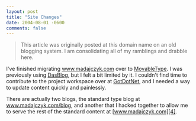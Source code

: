 ```yaml
---
layout: post
title: "Site Changes"
date: 2004-08-01 -0600
comments: false
---
```


> This article was originally posted at this domain name on an old blogging system.  I am consolidating all of my ramblings and drabble here.

I've finished migrating www.madajczyk.com over to [MovableType][1]. I was previously using [DasBlog][2], but I felt a bit limited by it. I couldn't find time to contribute to the project workspace over at [GotDotNet][3], and I needed a way to update content quickly and painlessly.

There are actually two blogs, the standard type blog at www.madajczyk.com/blog, and another that I hacked together to allow me to serve the rest of the standard content at [www.madajczyk.com][4].

[1]: http://movabletype.org/
[2]: http://www.dasblog.net/
[3]: http://www.gotdotnet.com/
[4]: http://www.madajczyk.com/